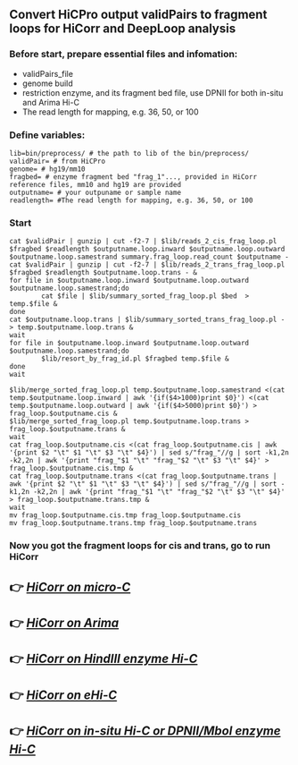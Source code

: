 ## Convert HiCPro output validPairs to fragment loops for HiCorr and DeepLoop analysis
### Before start, prepare essential files and infomation:
- validPairs_file
- genome build
- restriction enzyme, and its fragment bed file, use DPNII for both in-situ and Arima Hi-C 
- The read length for mapping, e.g. 36, 50, or 100
### Define variables:
```
lib=bin/preprocess/ # the path to lib of the bin/preprocess/
validPair= # from HiCPro
genome= # hg19/mm10
fragbed= # enzyme fragment bed "frag_1"..., provided in HiCorr reference files, mm10 and hg19 are provided
outputname= # your outpuname or sample name
readlength= #The read length for mapping, e.g. 36, 50, or 100
```
### Start
```
cat $validPair | gunzip | cut -f2-7 | $lib/reads_2_cis_frag_loop.pl $fragbed $readlength $outputname.loop.inward $outputname.loop.outward $outputname.loop.samestrand summary.frag_loop.read_count $outputname -
cat $validPair | gunzip | cut -f2-7 | $lib/reads_2_trans_frag_loop.pl $fragbed $readlength $outputname.loop.trans - &
for file in $outputname.loop.inward $outputname.loop.outward $outputname.loop.samestrand;do
        cat $file | $lib/summary_sorted_frag_loop.pl $bed  > temp.$file &
done
cat $outputname.loop.trans | $lib/summary_sorted_trans_frag_loop.pl - > temp.$outputname.loop.trans &
wait
for file in $outputname.loop.inward $outputname.loop.outward $outputname.loop.samestrand;do
        $lib/resort_by_frag_id.pl $fragbed temp.$file &
done
wait

$lib/merge_sorted_frag_loop.pl temp.$outputname.loop.samestrand <(cat temp.$outputname.loop.inward | awk '{if($4>1000)print $0}') <(cat temp.$outputname.loop.outward | awk '{if($4>5000)print $0}') > frag_loop.$outputname.cis &
$lib/merge_sorted_frag_loop.pl temp.$outputname.loop.trans > frag_loop.$outputname.trans &
wait
cat frag_loop.$outputname.cis <(cat frag_loop.$outputname.cis | awk '{print $2 "\t" $1 "\t" $3 "\t" $4}') | sed s/"frag_"//g | sort -k1,2n -k2,2n | awk '{print "frag_"$1 "\t" "frag_"$2 "\t" $3 "\t" $4}' > frag_loop.$outputname.cis.tmp &
cat frag_loop.$outputname.trans <(cat frag_loop.$outputname.trans | awk '{print $2 "\t" $1 "\t" $3 "\t" $4}') | sed s/"frag_"//g | sort -k1,2n -k2,2n | awk '{print "frag_"$1 "\t" "frag_"$2 "\t" $3 "\t" $4}' > frag_loop.$outputname.trans.tmp &
wait
mv frag_loop.$outputname.cis.tmp frag_loop.$outputname.cis
mv frag_loop.$outputname.trans.tmp frag_loop.$outputname.trans
```
### Now you got the fragment loops for cis and trans, go to run HiCorr
 ## :point_right:  [*HiCorr on micro-C*](https://github.com/JinLabBioinfo/HiCorr/blob/master/documents/HiCorr_micro-C.md)
 ## :point_right:  [*HiCorr on Arima*](https://github.com/JinLabBioinfo/HiCorr/blob/master/documents/HiCorr_Arima.md)
 ## :point_right:  [*HiCorr on HindIII enzyme Hi-C*](https://github.com/JinLabBioinfo/HiCorr/blob/master/documents/HiCorr_HindIII.md)
 ## :point_right:  [*HiCorr on eHi-C*](https://github.com/JinLabBioinfo/HiCorr/blob/master/documents/HiCorr_eHi-C.md)
 ## :point_right:  [*HiCorr on in-situ Hi-C or DPNII/Mbol enzyme Hi-C*](https://github.com/JinLabBioinfo/HiCorr/blob/master/documents/HiCorr_insituHi-C.md)

